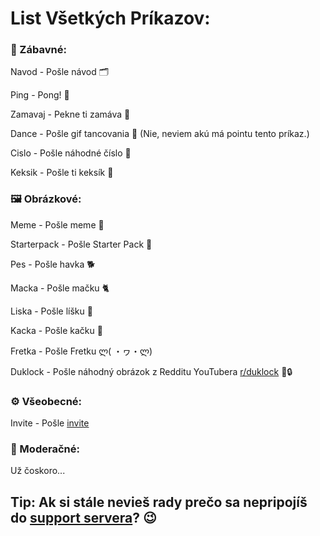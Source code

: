 # List Všetkých Príkazov:

### 🤪 Zábavné: 

 Navod - Pošle návod 🗂️
 
 Ping - Pong! 🏓
 
 Zamavaj - Pekne ti zamáva 👋 
 
 Dance - Pošle gif tancovania 🕺 (Nie, neviem akú má pointu tento príkaz.)
 
 Cislo - Pošle náhodné číslo 🔢
 
 Keksik - Pošle ti keksík 🍪

### 🖼️ Obrázkové:

 Meme - Pošle meme 🤹
 
 Starterpack - Pošle Starter Pack 🧳
 
 Pes - Pošle havka 🐕
 
 Macka - Pošle mačku 🐈
  
 Liska - Pošle líšku 🦊
 
 Kacka - Pošle kačku 🦆
 
 Fretka - Pošle Fretku ლ( ・ヮ・ლ)
 
 Duklock - Pošle náhodný obrázok z Redditu YouTubera [r/duklock](https://reddit.com/r/duklock) 🦆🔒

### ⚙️ Všeobecné:

Invite - Pošle [invite](https://discord.com/oauth2/authorize?client_id=756499833577013288&scope=bot&permissions=8)

### 🔨 Moderačné: 

Už čoskoro...

## Tip: Ak si stále nevieš rady prečo sa nepripojíš do [support servera](https://discord.gg/fRGSmns)? 😉
